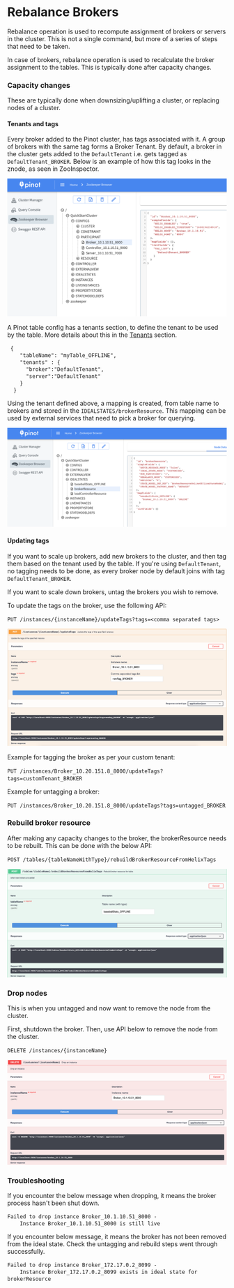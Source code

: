 # Rebalance Brokers

Rebalance operation is used to recompute assignment of brokers or servers in the cluster. This is not a single command, but more of a series of steps that need to be taken.

In case of brokers, rebalance operation is used to recalculate the broker assignment to the tables. This is typically done after capacity changes.

### Capacity changes

These are typically done when downsizing/uplifting a cluster, or replacing nodes of a cluster.

#### Tenants and tags

Every broker added to the Pinot cluster, has tags associated with it. A group of brokers with the same tag forms a Broker Tenant. By default, a broker in the cluster gets added to the `DefaultTenant` i.e. gets tagged as `DefaultTenant_BROKER`. Below is an example of how this tag looks in the znode, as seen in ZooInspector.

![Broker tag](../../../.gitbook/assets/screen-shot-2020-09-15-at-11.24.58-am.png)

A Pinot table config has a tenants section, to define the tenant to be used by the table. More details about this in the [Tenants](../../../basics/components/tenant.md) section.

```text
 {   
    "tableName": "myTable_OFFLINE",
    "tenants" : {
      "broker":"DefaultTenant",
      "server":"DefaultTenant"
    }
  }
```

Using the tenant defined above, a mapping is created, from table name to brokers and stored in the `IDEALSTATES/brokerResource`. This mapping can be used by external services that need to pick a broker for querying. 

![brokerResource IDEALSTATE](../../../.gitbook/assets/screen-shot-2020-09-15-at-11.26.12-am.png)

#### Updating tags

If you want to scale up brokers, add new brokers to the cluster, and then tag them based on the tenant used by the table. If you're using `DefaultTenant`, no tagging needs to be done, as every broker node by default joins with tag `DefaultTenant_BROKER`. 

If you want to scale down brokers, untag the brokers you wish to remove.

To update the tags on the broker, use the following API:

`PUT /instances/{instanceName}/updateTags?tags=<comma separated tags>`

![updateTags API](../../../.gitbook/assets/screen-shot-2020-09-15-at-11.31.47-am.png)

Example for tagging the broker as per your custom tenant:

`PUT /instances/Broker_10.20.151.8_8000/updateTags?tags=customTenant_BROKER`

Example for untagging a broker:

`PUT /instances/Broker_10.20.151.8_8000/updateTags?tags=untagged_BROKER`

### Rebuild broker resource

After making any capacity changes to the broker, the brokerResource needs to be rebuilt. This can be done with the below API:

`POST /tables/{tableNameWithType}/rebuildBrokerResourceFromHelixTags`

![rebuildBrokerResource API](../../../.gitbook/assets/screen-shot-2020-09-15-at-11.35.29-am.png)

### Drop nodes

This is when you untagged and now want to remove the node from the cluster. 

First, shutdown the broker. Then, use API below to remove the node from the cluster.

`DELETE /instances/{instanceName}`

![](../../../.gitbook/assets/screen-shot-2020-09-15-at-11.38.37-am.png)

### Troubleshooting

If you encounter the below message when dropping, it means the broker process hasn't been shut down. 

```text
Failed to drop instance Broker_10.1.10.51_8000 - 
    Instance Broker_10.1.10.51_8000 is still live
```

If you encounter below message, it means the broker has not been removed from the ideal state. Check the untagging and rebuild steps went through successfully.

```text
Failed to drop instance Broker_172.17.0.2_8099 - 
    Instance Broker_172.17.0.2_8099 exists in ideal state for brokerResource
```

